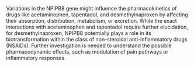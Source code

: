 Variations in the NPIPB8 gene might influence the pharmacokinetics of drugs like acetaminophen, tapentadol, and desmethylnaproxen by affecting their absorption, distribution, metabolism, or excretion. While the exact interactions with acetaminophen and tapentadol require further elucidation, for desmethylnaproxen, NPIPB8 potentially plays a role in its biotransformation within the class of non-steroidal anti-inflammatory drugs (NSAIDs). Further investigation is needed to understand the possible pharmacodynamic effects, such as modulation of pain pathways or inflammatory responses.